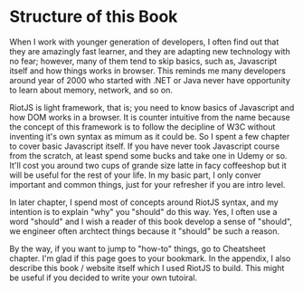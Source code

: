 # Structure of this Book

When I work with younger generation of developers, I often find out that they are amazingly fast learner, and they are adapting new technology with no fear; however, many of them tend to skip basics, such as, Javascript itself and how things works in browser. This reminds me many developers around year of 2000 who started with .NET or Java never have opportunity to learn about memory, network, and so on.

RiotJS is light framework, that is; you need to know basics of Javascript and how DOM works in a browser. It is counter intuitive from the name because the concept of this framework is to follow the decipline of W3C without inventing it's own syntax as mimum as it could be. So I spent a few chapter to cover basic Javascript itself. If you have never took Javascript course from the scratch, at least spend some bucks and take one in Udemy or so.
It'll cost you around two cups of grande size latte in facy coffeeshop but it will be useful for the rest of your life. 
In my basic part, I only conver important and common things, just for your refresher if you are intro level.

In later chapter, I spend most of concepts around RiotJS syntax, and my intention is to explain "why" you "should" do this way. Yes, I often use a word "should" and I wish a reader of this book develop a sense of "should", we engineer often archtect things because it "should" be such a reason. 

By the way, if you want to jump to "how-to" things, go to Cheatsheet chapter. I'm glad if this page goes to your bookmark. In the appendix, I also describe this book / website itself which I used RiotJS to build. This might be useful if you decided to write your own tutoiral.